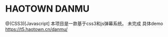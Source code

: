 # HAOTOWN DANMU

@(CSS3)[Javascript]
本项目是一款基于css3和js弹幕系统。
未完成  具体demo https://t5.haotown.cn/danmu/ 
